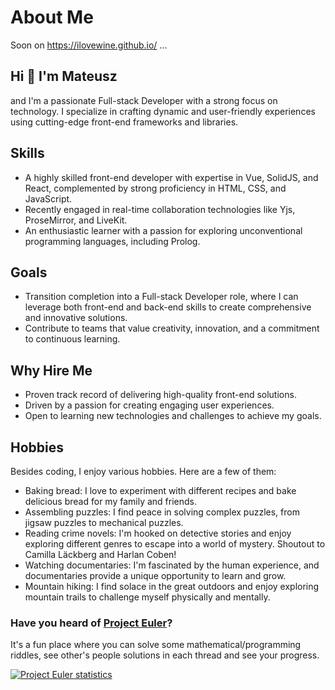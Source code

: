 <meta http-equiv='cache-control' content='no-cache'>
<meta http-equiv='expires' content='0'>
<meta http-equiv='pragma' content='no-cache'>

# About Me

Soon on <a href="https://ilovewine.github.io/" target="_blank">https://ilovewine.github.io/</a> ...

## Hi 👋 I'm Mateusz

and I'm a passionate Full-stack Developer with a strong focus on technology. I specialize in crafting dynamic and user-friendly experiences using cutting-edge front-end frameworks and libraries.

## Skills

- A highly skilled front-end developer with expertise in Vue, SolidJS, and React, complemented by strong proficiency in HTML, CSS, and JavaScript.
- Recently engaged in real-time collaboration technologies like Yjs, ProseMirror, and LiveKit.
- An enthusiastic learner with a passion for exploring unconventional programming languages, including Prolog.

## Goals

- Transition completion into a Full-stack Developer role, where I can leverage both front-end and back-end skills to create comprehensive and innovative solutions.
- Contribute to teams that value creativity, innovation, and a commitment to continuous learning.

## Why Hire Me

- Proven track record of delivering high-quality front-end solutions.
- Driven by a passion for creating engaging user experiences.
- Open to learning new technologies and challenges to achieve my goals.

## Hobbies

Besides coding, I enjoy various hobbies. Here are a few of them:

- Baking bread: I love to experiment with different recipes and bake delicious bread for my family and friends.
- Assembling puzzles: I find peace in solving complex puzzles, from jigsaw puzzles to mechanical puzzles.
- Reading crime novels: I'm hooked on detective stories and enjoy exploring different genres to escape into a world of mystery. Shoutout to Camilla Läckberg and Harlan Coben!
- Watching documentaries: I'm fascinated by the human experience, and documentaries provide a unique opportunity to learn and grow.
- Mountain hiking: I find solace in the great outdoors and enjoy exploring mountain trails to challenge myself physically and mentally.

### Have you heard of [Project Euler](https://projecteuler.net/about)?

It's a fun place where you can solve some mathematical/programming riddles, see other's people solutions in each thread and see your progress.

[<img src="https://projecteuler.net/profile/ilovewine.pngt=1748310652" alt="Project Euler statistics" />](https://projecteuler.net/about)
